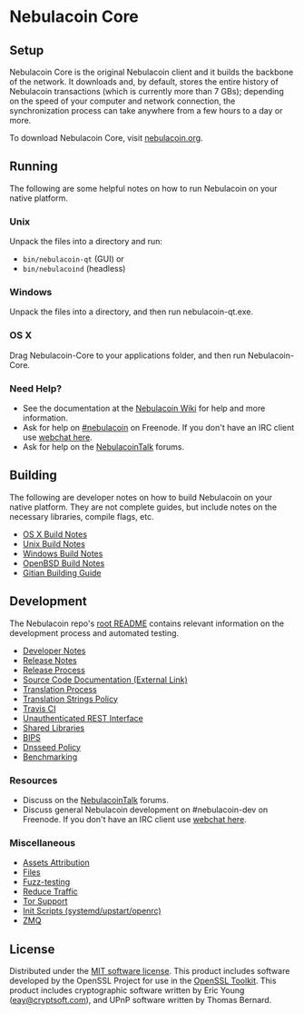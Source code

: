 Nebulacoin Core
=============

Setup
---------------------
Nebulacoin Core is the original Nebulacoin client and it builds the backbone of the network. It downloads and, by default, stores the entire history of Nebulacoin transactions (which is currently more than 7 GBs); depending on the speed of your computer and network connection, the synchronization process can take anywhere from a few hours to a day or more.

To download Nebulacoin Core, visit [nebulacoin.org](https://nebulacoin.org).

Running
---------------------
The following are some helpful notes on how to run Nebulacoin on your native platform.

### Unix

Unpack the files into a directory and run:

- `bin/nebulacoin-qt` (GUI) or
- `bin/nebulacoind` (headless)

### Windows

Unpack the files into a directory, and then run nebulacoin-qt.exe.

### OS X

Drag Nebulacoin-Core to your applications folder, and then run Nebulacoin-Core.

### Need Help?

* See the documentation at the [Nebulacoin Wiki](https://nebulacoin.info/)
for help and more information.
* Ask for help on [#nebulacoin](http://webchat.freenode.net?channels=nebulacoin) on Freenode. If you don't have an IRC client use [webchat here](http://webchat.freenode.net?channels=nebulacoin).
* Ask for help on the [NebulacoinTalk](https://nebulacointalk.io/) forums.

Building
---------------------
The following are developer notes on how to build Nebulacoin on your native platform. They are not complete guides, but include notes on the necessary libraries, compile flags, etc.

- [OS X Build Notes](build-osx.md)
- [Unix Build Notes](build-unix.md)
- [Windows Build Notes](build-windows.md)
- [OpenBSD Build Notes](build-openbsd.md)
- [Gitian Building Guide](gitian-building.md)

Development
---------------------
The Nebulacoin repo's [root README](/README.md) contains relevant information on the development process and automated testing.

- [Developer Notes](developer-notes.md)
- [Release Notes](release-notes.md)
- [Release Process](release-process.md)
- [Source Code Documentation (External Link)](https://dev.visucore.com/nebulacoin/doxygen/)
- [Translation Process](translation_process.md)
- [Translation Strings Policy](translation_strings_policy.md)
- [Travis CI](travis-ci.md)
- [Unauthenticated REST Interface](REST-interface.md)
- [Shared Libraries](shared-libraries.md)
- [BIPS](bips.md)
- [Dnsseed Policy](dnsseed-policy.md)
- [Benchmarking](benchmarking.md)

### Resources
* Discuss on the [NebulacoinTalk](https://nebulacointalk.io/) forums.
* Discuss general Nebulacoin development on #nebulacoin-dev on Freenode. If you don't have an IRC client use [webchat here](http://webchat.freenode.net/?channels=nebulacoin-dev).

### Miscellaneous
- [Assets Attribution](assets-attribution.md)
- [Files](files.md)
- [Fuzz-testing](fuzzing.md)
- [Reduce Traffic](reduce-traffic.md)
- [Tor Support](tor.md)
- [Init Scripts (systemd/upstart/openrc)](init.md)
- [ZMQ](zmq.md)

License
---------------------
Distributed under the [MIT software license](/COPYING).
This product includes software developed by the OpenSSL Project for use in the [OpenSSL Toolkit](https://www.openssl.org/). This product includes
cryptographic software written by Eric Young ([eay@cryptsoft.com](mailto:eay@cryptsoft.com)), and UPnP software written by Thomas Bernard.
